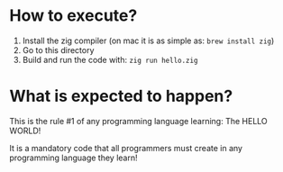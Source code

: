 # How to execute?

1. Install the zig compiler (on mac it is as simple as: `brew install zig`)
2. Go to this directory
3. Build and run the code with: `zig run hello.zig`

# What is expected to happen?

This is the rule #1 of any programming language learning: The HELLO WORLD!

It is a mandatory code that all programmers must create in any programming
language they learn!
